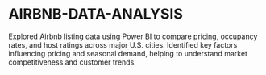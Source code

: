 # AIRBNB-DATA-ANALYSIS
Explored Airbnb listing data using Power BI to compare pricing, occupancy rates, and host ratings across major U.S. cities. Identified key factors influencing pricing and seasonal demand, helping to understand market competitiveness and customer trends.

